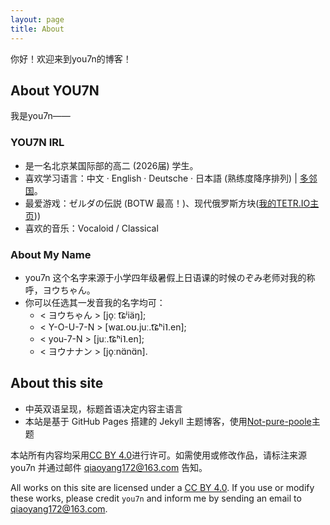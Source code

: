 ```yaml
---
layout: page
title: About
---
```


你好！欢迎来到you7n的博客！

## About YOU7N

我是you7n——

### YOU7N IRL

- 是一名北京某国际部的高二 (2026届) 学生。
- 喜欢学习语言：中文 · English · Deutsche · 日本語 (熟练度降序排列) | [多邻国](https://www.duolingo.com/profile/you7n?via=share_profile)。
- 最爱游戏：ゼルダの伝説 (BOTW 最高！)、现代俄罗斯方块([我的TETR.IO主页](https://ch.tetr.io/u/you7n)))
- 喜欢的音乐：Vocaloid / Classical

### About My Name

- you7n 这个名字来源于小学四年级暑假上日语课的时候のぞみ老师对我的称呼，ヨウちゃん。
- 你可以任选其一发音我的名字均可：
  - < ヨウちゃん > [jo̞ː t͡ɕʲiäŋ];
  - < Y-O-U-7-N > [waɪ.oʊ.juː.t͡ɕʰi˥.en];
  - < you-7-N > [juː.t͡ɕʰi˥.en];
  - < ヨウナナン > [jo̞ːnɑ̈nɑ̈n].

## About this site

- 中英双语呈现，标题首语决定内容主语言
- 本站是基于 GitHub Pages 搭建的 Jekyll 主题博客，使用[Not-pure-poole](https://github.com/vszhub/not-pure-poole)主题

本站所有内容均采用[CC BY 4.0](https://creativecommons.org/licenses/by/4.0/)进行许可。如需使用或修改作品，请标注来源 you7n 并通过邮件 [qiaoyang172@163.com](mailto:qiaoyang172@163.com) 告知。

All works on this site are licensed under a [CC BY 4.0](https://creativecommons.org/licenses/by/4.0/). If you use or modify these works, please credit `you7n` and inform me by sending an email to [qiaoyang172@163.com](mailto:qiaoyang172@163.com).
